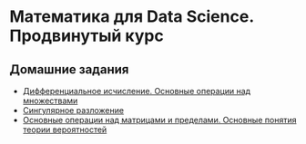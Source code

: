 # Математика для Data Science. Продвинутый курс

## Домашние задания
  * [Дифференциальное исчисление. Основные операции над множествами](https://github.com/alimar05/Math_for_Data_Science_advanced/tree/master/6.%20Матричные%20производные/Домашнее%20задание%203)
  * [Сингулярное разложение](https://github.com/alimar05/Math_for_Data_Science_advanced/blob/master/5.%20Матричные%20разложения/Домашнее%20задание%202/Домашка%20по%20SVDшке.%20Маленькая!.ipynb)
  * [Основные операции над матрицами и пределами. Основные понятия теории вероятностей](https://github.com/alimar05/Math_for_Data_Science_advanced/tree/master/3.%20Введение%203.%20Теория%20вероятностей/Домашнее%20задание%201)
